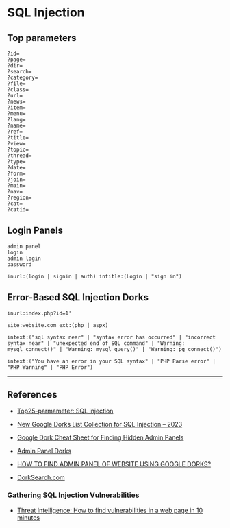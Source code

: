 # SQL Injection

## Top parameters

```
?id=
?page=
?dir=
?search=
?category=
?file=
?class=
?url=
?news=
?item=
?menu=
?lang=
?name=
?ref=
?title=
?view=
?topic=
?thread=
?type=
?date=
?form=
?join=
?main=
?nav=
?region=
?cat=
?catid=
```

## Login Panels

```
admin panel
login
admin login
password

inurl:(login | signin | auth) intitle:(Login | "sign in")
```

## Error-Based SQL Injection Dorks

```
inurl:index.php?id=1'

site:website.com ext:(php | aspx)

intext:("sql syntax near" | "syntax error has occurred" | "incorrect syntax near" | "unexpected end of SQL command" | "Warning: mysql_connect()" | "Warning: mysql_query()" | "Warning: pg_connect()")

intext:("You have an error in your SQL syntax" | "PHP Parse error" | "PHP Warning" | "PHP Error")
```

---
## References

- [Top25-parmameter: SQL injection](https://github.com/lutfumertceylan/top25-parameter/blob/master/SQLi-parameters.txt)

- [New Google Dorks List Collection for SQL Injection – 2023](https://gbhackers.com/latest-google-sql-dorks/)

- [Google Dork Cheat Sheet for Finding Hidden Admin Panels](https://medium.com/@cuncis/google-dork-cheat-sheet-for-finding-hidden-admin-panels-379e3414d486)

- [Admin Panel Dorks](https://github.com/cyberm0n/admin-panel-dorks)

- [HOW TO FIND ADMIN PANEL OF WEBSITE USING GOOGLE DORKS?](https://coolzgeeks.com/how-to-find-admin-panel-using-google-dorks/)

- [DorkSearch.com](https://dorksearch.com/)

### Gathering SQL Injection Vulnerabilities

- [Threat Intelligence: How to find vulnerabilities in a web page in 10 minutes](https://medium.com/@Threat_Intelligence/how-to-find-vulnerabilities-in-a-web-page-in-10-minutes-66cd052b4fbc)